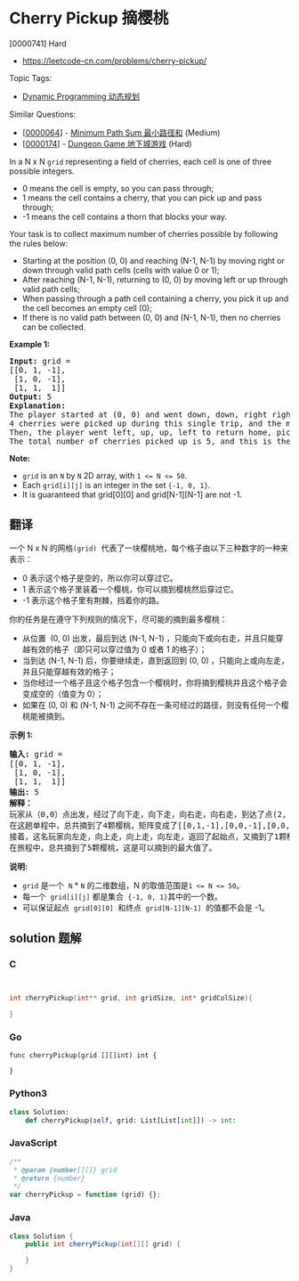 # Cherry Pickup 摘樱桃

[0000741] Hard

- https://leetcode-cn.com/problems/cherry-pickup/

Topic Tags:

- [Dynamic Programming 动态规划](https://leetcode-cn.com/tag/dynamic-programming/)

Similar Questions:

- [[0000064](https://leetcode-cn.com/problems/minimum-path-sum/)] - [Minimum Path Sum 最小路径和](./0000064.minimum-path-sum.md) (Medium)
- [[0000174](https://leetcode-cn.com/problems/dungeon-game/)] - [Dungeon Game 地下城游戏](./0000174.dungeon-game.md) (Hard)

In a N x N `grid` representing a field of cherries, each cell is one of three possible integers.

- 0 means the cell is empty, so you can pass through;
- 1 means the cell contains a cherry, that you can pick up and pass through;
- \-1 means the cell contains a thorn that blocks your way.

Your task is to collect maximum number of cherries possible by following the rules below:

- Starting at the position (0, 0) and reaching (N-1, N-1) by moving right or down through valid path cells (cells with value 0 or 1);
- After reaching (N-1, N-1), returning to (0, 0) by moving left or up through valid path cells;
- When passing through a path cell containing a cherry, you pick it up and the cell becomes an empty cell (0);
- If there is no valid path between (0, 0) and (N-1, N-1), then no cherries can be collected.

**Example 1:**

<pre><b>Input:</b> grid =
[[0, 1, -1],
 [1, 0, -1],
 [1, 1,  1]]
<b>Output:</b> 5
<b>Explanation:</b> 
The player started at (0, 0) and went down, down, right right to reach (2, 2).
4 cherries were picked up during this single trip, and the matrix becomes [[0,1,-1],[0,0,-1],[0,0,0]].
Then, the player went left, up, up, left to return home, picking up one more cherry.
The total number of cherries picked up is 5, and this is the maximum possible.
</pre>

**Note:**

- `grid` is an `N` by `N` 2D array, with `1 <= N <= 50`.
- Each `grid[i][j]` is an integer in the set `{-1, 0, 1}`.
- It is guaranteed that grid\[0\]\[0\] and grid\[N-1\]\[N-1\] are not -1.

## 翻译

一个 N x N 的网格`(grid)`  代表了一块樱桃地，每个格子由以下三种数字的一种来表示：

- 0 表示这个格子是空的，所以你可以穿过它。
- 1 表示这个格子里装着一个樱桃，你可以摘到樱桃然后穿过它。
- \-1 表示这个格子里有荆棘，挡着你的路。

你的任务是在遵守下列规则的情况下，尽可能的摘到最多樱桃：

- 从位置  (0, 0) 出发，最后到达 (N-1, N-1) ，只能向下或向右走，并且只能穿越有效的格子（即只可以穿过值为 0 或者 1 的格子）；
- 当到达 (N-1, N-1) 后，你要继续走，直到返回到 (0, 0) ，只能向上或向左走，并且只能穿越有效的格子；
- 当你经过一个格子且这个格子包含一个樱桃时，你将摘到樱桃并且这个格子会变成空的（值变为 0）；
- 如果在 (0, 0) 和 (N-1, N-1) 之间不存在一条可经过的路径，则没有任何一个樱桃能被摘到。

**示例 1:**

<pre><strong>输入:</strong> grid =
[[0, 1, -1],
 [1, 0, -1],
 [1, 1,  1]]
<strong>输出:</strong> 5
<strong>解释：</strong> 
玩家从（0,0）点出发，经过了向下走，向下走，向右走，向右走，到达了点(2, 2)。
在这趟单程中，总共摘到了4颗樱桃，矩阵变成了[[0,1,-1],[0,0,-1],[0,0,0]]。
接着，这名玩家向左走，向上走，向上走，向左走，返回了起始点，又摘到了1颗樱桃。
在旅程中，总共摘到了5颗樱桃，这是可以摘到的最大值了。
</pre>

**说明:**

- `grid` 是一个  `N` \* `N` 的二维数组，N 的取值范围是`1 <= N <= 50`。
- 每一个  `grid[i][j]` 都是集合  `{-1, 0, 1}`其中的一个数。
- 可以保证起点  `grid[0][0]`  和终点  `grid[N-1][N-1]`  的值都不会是 -1。

## solution 题解

### C

```c


int cherryPickup(int** grid, int gridSize, int* gridColSize){

}


```

### Go

```golang
func cherryPickup(grid [][]int) int {

}
```

### Python3

```python
class Solution:
    def cherryPickup(self, grid: List[List[int]]) -> int:

```

### JavaScript

```javascript
/**
 * @param {number[][]} grid
 * @return {number}
 */
var cherryPickup = function (grid) {};
```

### Java

```java
class Solution {
    public int cherryPickup(int[][] grid) {

    }
}
```
